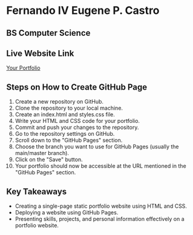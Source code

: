 # Fernando IV Eugene P. Castro

## BS Computer Science

## Live Website Link
[Your Portfolio](https://your-username.github.io)

## Steps on How to Create GitHub Page
1. Create a new repository on GitHub.
2. Clone the repository to your local machine.
3. Create an index.html and styles.css file.
4. Write your HTML and CSS code for your portfolio.
5. Commit and push your changes to the repository.
6. Go to the repository settings on GitHub.
7. Scroll down to the "GitHub Pages" section.
8. Choose the branch you want to use for GitHub Pages (usually the main/master branch).
9. Click on the "Save" button.
10. Your portfolio should now be accessible at the URL mentioned in the "GitHub Pages" section.

## Key Takeaways
- Creating a single-page static portfolio website using HTML and CSS.
- Deploying a website using GitHub Pages.
- Presenting skills, projects, and personal information effectively on a portfolio website.
